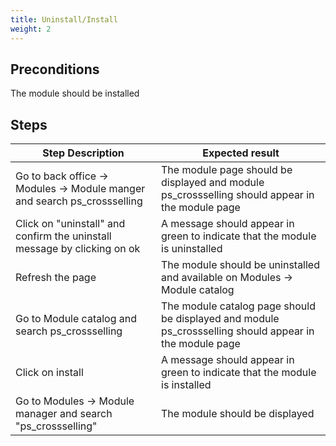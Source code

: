 ```yaml
---
title: Uninstall/Install
weight: 2
---
```


## Preconditions

The module should be installed
## Steps
| Step Description | Expected result |
| ----- | ----- |
| Go to back office -> Modules -> Module manger and search ps_crossselling | The module page should be displayed and module ps_crossselling should appear in the module page |
| Click on "uninstall" and confirm the uninstall message by clicking on ok | A message should appear in green to indicate that the module is uninstalled |
| Refresh the page | The module should be uninstalled and available on Modules -> Module catalog |
| Go to Module catalog and search ps_crossselling | The module catalog page should be displayed and module ps_crossselling should appear in the module page |
| Click on install | A message should appear in green to indicate that the module is installed |
| Go to Modules -> Module manager and search "ps_crossselling" | The module should be displayed |
